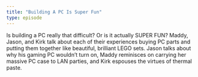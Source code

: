 ```yaml
---
title: "Building A PC Is Super Fun"
type: episode
---
```

Is building a PC really that difficult? Or is it actually SUPER FUN? Maddy, Jason, and Kirk talk about each of their experiences buying PC parts and putting them together like beautiful, brilliant LEGO sets. Jason talks about why his gaming PC wouldn’t turn on, Maddy reminisces on carrying her massive PC case to LAN parties, and Kirk espouses the virtues of thermal paste.